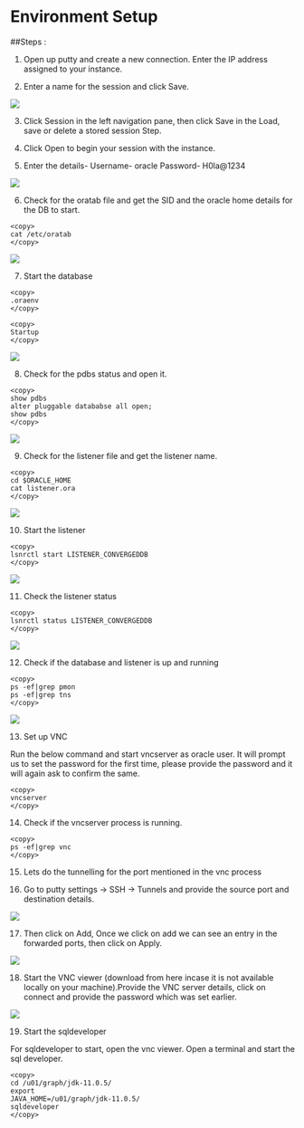 
# Environment Setup 

##Steps :
<br>

1.  Open up putty and create a new connection. Enter the IP address assigned to your instance.

2.  Enter a name for the session and click Save.
 
![](./images/es1.png) 

3.	Click Session in the left navigation pane, then click Save in the Load, save or delete a stored session Step.

4.	Click Open to begin your session with the instance.

5.	Enter the details-
Username- oracle
Password- H0la@1234

![](./images/es2.png) 

6.	Check for the oratab file and get the SID  and the oracle home details for the DB to start.

````
<copy>
cat /etc/oratab
</copy>
````

![](./images/es3.png) 

7.	Start the database

````
<copy>
.oraenv
</copy>
````
````
<copy>
Startup
</copy>
````
![](./images/es4.png) 

8.	Check for the pdbs status and open it.

````
<copy>
show pdbs
alter pluggable datababse all open;
show pdbs
</copy>
````
![](./images/es5.png) 

9.	Check for the listener file and get the listener name.

````
<copy>
cd $ORACLE_HOME
cat listener.ora
</copy>
````
![](./images/es6.png)

10.	Start the listener

````
<copy>
lsnrctl start LISTENER_CONVERGEDDB
</copy>
````
![](./images/es7.png)

11.	Check the listener status

````
<copy>
lsnrctl status LISTENER_CONVERGEDDB
</copy>
````
![](./images/es8.png)

12.	Check if the database and listener is up and running

````
<copy>
ps -ef|grep pmon
ps -ef|grep tns
</copy>
````
![](./images/es9.png)

13.	Set up VNC 

Run the below command and start vncserver as oracle user. It will prompt us to set the password for the first time, please provide the password and it will again ask to confirm the same.

````
<copy>
vncserver
</copy>
````

14.	Check if the  vncserver process is running.

````
<copy>
ps -ef|grep vnc
</copy>
````

15.	Lets do the tunnelling  for the  port mentioned in the vnc process 

16.	Go to putty settings -> SSH -> Tunnels and provide the source port and destination details. 

![](./images/es10.png)

17.	Then click on Add, Once we click on add we can see an entry in the forwarded ports, then click on Apply.

![](./images/es11.png)

18.	Start the VNC viewer (download from here incase it is not available locally on your machine).Provide the VNC server details, click on connect and provide the password which was set earlier.

![](./images/es12.png)

19.	 Start the sqldeveloper

For sqldeveloper to start, open the vnc viewer. Open a terminal and start the sql developer.

````
<copy>
cd /u01/graph/jdk-11.0.5/
export
JAVA_HOME=/u01/graph/jdk-11.0.5/
sqldeveloper
</copy>
````

















